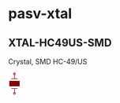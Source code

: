 # pasv-xtal

## XTAL-HC49US-SMD
Crystal, SMD HC-49/US

![XTAL-HC49US-SMD__1__1](/images/passive__XTAL__1__1.png?raw=true) 


